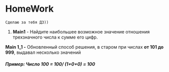 # **HomeWork**
    Сделаю за тебя ДЗ))
    
1. **Main1** -  Найдите наибольшее возможное значение отношения трехзначного числа к сумме его цифр.
   
**Main 1_1 -** Обновленный способ решения, в старом при числах **от 101 до 999**, выдавал несколько значений
##### _Пример:_ Число 100 = _100/ (1+0+0) = 100_